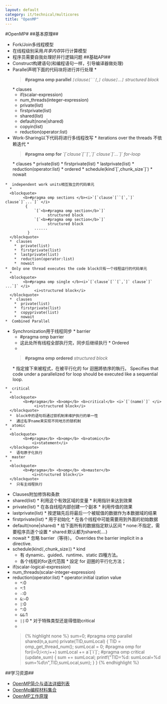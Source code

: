 ```yaml
---
layout: default
category: it/technical/multicores
title: "OpenMP"
---
```


#OpenMP#
##基本原理##
*  Fork/Join多线程模型
*  在线程级别采用*共享内存*并行计算模型
*  程序员需要自我处理好并行逻辑问题
##基础API##
*  Construct构建语句(和编程语句一样，引导编译器做处理)
  *  Parallel声明下面的代码块将进行并行处理
    *  
    <blockquote>
          <b>#pragma omp parallel</b> <i>`[`clause`[``[`,`]` clause`]`...`]`</i>
              <i>structured block</i>
    </blockquote>
    *  clauses
      *  if(scalar-expression)
      *  num_threads(integer-expression)
      *  private(list)
      *  firstprivate(list)
      *  shared(list)
      *  default(none|shared)
      *  copyin(list)
      *  reduction(operator:list)
  *  Work-Sharing以下代码将进行多线程改写
    *  iterations over the threads 不依赖迭代
      *  
      <blockquote>
            <b>#pragma omp for </b><i>`[`clause`[``[`,`]` clause`]`...`]` </i>
                <i>for-loop</i>
      </blockquote>
      *  clauses
        *  private(list)
        *  firstprivate(list)
        *  lastprivate(list)
        *  reduction(operator:list)
        *  ordered
        *  schedule(kind`[`,chunk_size`]`)
        *  nowait
    *  independent work units相互独立的代码单元
      *  
      <blockquote>
            <b>#pragma omp sections </b><i>`[`clause`[``[`,`]` clause`]`...`]` </i>
             {
                 `[`<b>#pragma omp section</b>`]`
                       structured block
                 `[`<b>#pragma omp section</b>`]`
                       structured block
                 ......
              }
      </blockquote>
      *  clauses
        *  private(list)
        *  firstprivate(list)
        *  lastprivate(list)
        *  reduction(operator:list)
        *  nowait
    *  Only one thread executes the code block只有一个线程运行的代码单元
      *  
      <blockquote>
            <b>#pragma omp single </b><i>`[`clause`[``[`,`]` clause`]` ...`]` </i>
                 <i>structured block</i>
      </blockquote>
      *  clauses
        *  private(list)
        *  firstprivate(list)
        *  copyprivate(list)
        *  nowait
    *  Combined Parallel
  *  Synchronization用于线程同步
    *  barrier
      *  #pragma omp barrier
      *  这此处所有线程全部执行完，同步后继续执行
    *  Ordered
      *  
      <blockquote>
            <b>#pragma</b> <b>omp</b> <b>ordered</b>
                 <i>structured block</i>
      </blockquote>
      *  指定接下來被程式，在被平行化的 for 迴圈將依序的執行。 Specifies that code under a parallelized for loop should be executed like a sequential loop. 
    *  critical
      *  
      <blockquote>
            <b>#pragma</b> <b>omp</b> <b>critical</b> <i>`[`(name)`]` </i>
                 <i>structured block</i>
      </blockquote>
      *  block中的语句将通过锁机制来维护执行的单一性
      *  通过名字name来实现不同地方的锁机制
    *  atomic
      *  
      <blockquote>
            <b>#pragma</b> <b>omp</b> <b>atomic</b>
                <i>statement</i>
      </blockquote>
      *  语句原子化执行
    *  master
      *  
      <blockquote>
            <b>#pragma</b> <b>omp</b> <b>master</b>
                <i>structured block</i>
      </blockquote>
      *  只有主线程执行
*  Clauses附加修饰和条款
  *  shared(list)
    *  利用这个有效区域的变量
    *  利用指针来达到效果
  *  private(list)
    *  在各自线程内部创建一个副本
    *  利用传值的效果
  *  lastprivate(list)
    *  按逻辑先后将最后一个被赋值的数据作为本数据域的结果
  *  firstprivate(list)
    *  用于初始化
    *  在各个线程中可能需要用到外面的初始数据
  *  default(none|shared)
    *  给下面所有的数据指定默认区间
    *  none:不指定，需要程序员逐个设置
    *  shared:默认都为shared(....)
  *  nowait
    *  忽略 barrier（等待）。 Overrides the barrier implicit in a directive. 
  *  schedule(kind`[`,chunk_size`]`)
    *  kind
      *  有 dynamic、guided、runtime、static 四種方法。
      *  各个线程的for迭代范围
    *  設定 for 迴圈的平行化方法；
  *  if(scalar-logical-expression)
  *  num_threads(scalar-integer-expression)
  *  reduction(operator:list)
    *  operator:initial ization value
      *  `*`:0
      *  `*`:1
      *  `-`:0
      *  `&`:`~`0
      *  `|`:0
      *  `^`:0
      *  `&&`:1
      *  `||`:0
    *  对于特殊类型还是得借助critical
      *  
      <blockquote>
            {% highlight none %}
            sum=0;
            #pragma omp parallel shared(n,a,sum) private(TID,sumLocal)
            {
                  TID = omp_get_thread_num();
                  sumLocal = 0;
                  #pragma omp for
                     for(i=0;i&lt;n;i++)
                         sumLocal += a`[`i`]`;
                  #pragma omp critical (update_sum)
                  {
                        sum += sumLocal;
                        printf(&quot;TID=%d: sumLocal=%d sum=%d\n&quot;,TID,sumLocal,sum);
                  }
            }
            {% endhighlight %}
      </blockquote>
##学习资源##
*  [OpenMP简介与语法详细列表](http://kheresy.wordpress.com/2006/06/09/簡易的程式平行化方法－openmp（一）簡介/)
*  [OpenMp编程材料集合](http://www.cnblogs.com/me115/archive/2011/01/25/1944567.html)
*  [OpenMP工作原理](http://cobweb.ecn.purdue.edu/ParaMount/iwomp2008/documents/chapman-underthehood)
